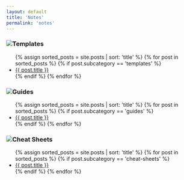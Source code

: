 ```yaml
---
layout: default
title: 'Notes'
permalink: 'notes'
---
```


<h3><img src="{{ site.baseurl }}/assets/notes.png">Templates</h3>
<ul class="notes-list">
  {% assign sorted_posts = site.posts | sort: 'title' %}
  {% for post in sorted_posts %}
    {% if post.subcategory == 'templates' %}
      <li>
        <a href="{{ post.url | relative_url }}">
          {{ post.title }}
        </a>
      </li>
    {% endif %}
  {% endfor %}
</ul>

<h3><img src="{{ site.baseurl }}/assets/notes.png">Guides</h3>
<ul class="notes-list">
  {% assign sorted_posts = site.posts | sort: 'title' %}
  {% for post in sorted_posts %}
    {% if post.subcategory == 'guides' %}
      <li>
        <a href="{{ post.url | relative_url }}">
          {{ post.title }}
        </a>
      </li>
    {% endif %}
  {% endfor %}
</ul>

<h3><img src="{{ site.baseurl }}/assets/notes.png">Cheat Sheets</h3>
<ul class="notes-list">
  {% assign sorted_posts = site.posts | sort: 'title' %}
  {% for post in sorted_posts %}
    {% if post.subcategory == 'cheat-sheets' %}
      <li>
        <a href="{{ post.url | relative_url }}">
          {{ post.title }}
        </a>
      </li>
    {% endif %}
  {% endfor %}
</ul>

